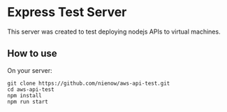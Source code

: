 # Express Test Server

This server was created to test deploying nodejs APIs to virtual machines.

## How to use

On your server:

```
git clone https://github.com/nienow/aws-api-test.git
cd aws-api-test
npm install
npm run start
```

